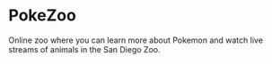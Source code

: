 # PokeZoo
Online zoo where you can learn more about Pokemon and watch live streams of animals in the San Diego Zoo.
